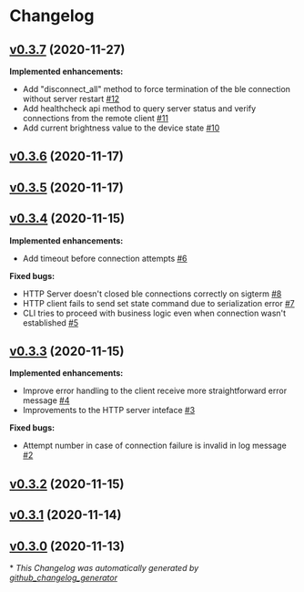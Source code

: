 # Changelog

## [v0.3.7](https://github.com/corvis/prana_rc/tree/v0.3.7) (2020-11-27)

**Implemented enhancements:**

- Add "disconnect\_all" method to force termination of the ble connection without server restart [\#12](https://github.com/corvis/prana_rc/issues/12)
- Add healthcheck api method to query server status and verify connections from the remote client [\#11](https://github.com/corvis/prana_rc/issues/11)
- Add current brightness value to the device state [\#10](https://github.com/corvis/prana_rc/issues/10)

## [v0.3.6](https://github.com/corvis/prana_rc/tree/v0.3.6) (2020-11-17)

## [v0.3.5](https://github.com/corvis/prana_rc/tree/v0.3.5) (2020-11-17)

## [v0.3.4](https://github.com/corvis/prana_rc/tree/v0.3.4) (2020-11-15)

**Implemented enhancements:**

- Add timeout before connection attempts [\#6](https://github.com/corvis/prana_rc/issues/6)

**Fixed bugs:**

- HTTP Server doesn't closed ble connections correctly on sigterm [\#8](https://github.com/corvis/prana_rc/issues/8)
- HTTP client fails to send set state command due to serialization error [\#7](https://github.com/corvis/prana_rc/issues/7)
- CLI tries to proceed with business logic even when connection wasn't established [\#5](https://github.com/corvis/prana_rc/issues/5)

## [v0.3.3](https://github.com/corvis/prana_rc/tree/v0.3.3) (2020-11-15)

**Implemented enhancements:**

- Improve error handling to the client receive more straightforward error message [\#4](https://github.com/corvis/prana_rc/issues/4)
- Improvements to the HTTP server inteface [\#3](https://github.com/corvis/prana_rc/issues/3)

**Fixed bugs:**

- Attempt number in case of connection failure is invalid in log message [\#2](https://github.com/corvis/prana_rc/issues/2)

## [v0.3.2](https://github.com/corvis/prana_rc/tree/v0.3.2) (2020-11-15)

## [v0.3.1](https://github.com/corvis/prana_rc/tree/v0.3.1) (2020-11-14)

## [v0.3.0](https://github.com/corvis/prana_rc/tree/v0.3.0) (2020-11-13)



\* *This Changelog was automatically generated by [github_changelog_generator](https://github.com/github-changelog-generator/github-changelog-generator)*
